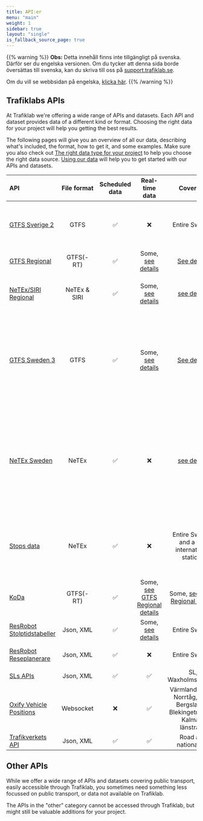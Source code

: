 ```yaml
---
title: API:er
menu: "main"
weight: 1
sidebar: true
layout: "single"
is_fallback_source_page: true
---
```


{{% warning %}}
**Obs:** Detta innehåll finns inte tillgängligt på svenska. Därför ser du engelska versionen. Om du tycker att denna
sida borde översättas till svenska, kan du skriva till oss på [support.trafiklab.se](https://support.trafiklab.se).

Om du vill se webbsidan på engelska, [klicka här](/en/). {{% /warning %}}


## Trafiklabs APIs

At Trafiklab we're offering a wide range of APIs and datasets. Each API and dataset provides data of a different kind or
format. Choosing the right data for your project will help you getting the best results.

The following pages will give you an overview of all our data, describing what's included, the format, how to get it,
and some examples. Make sure you also check
out [The right data type for your project](../docs/using-trafiklab-data/the-right-data-type-for-your-project/) to help you
choose the right data source. [Using our data](../docs/using-trafiklab-data/) will help you to get started with our APIs
and datasets.

| API                                                                          | File format  | Scheduled data |                                                  Real-time data                                                   |                                                     Coverage                                                      | What is it                                                                                                |
|:-----------------------------------------------------------------------------|:------------:|:--------------:|:-----------------------------------------------------------------------------------------------------------------:|:-----------------------------------------------------------------------------------------------------------------:|:----------------------------------------------------------------------------------------------------------|
| [GTFS Sverige 2](/api/trafiklab-apis/gtfs-sverige-2/)                        |     GTFS     |       ✅        |                                                         ❌                                                         |                                                   Entire Sweden                                                   | Dataset with all public transport, static and historical                                                  |
| [GTFS Regional](/api/trafiklab-apis/gtfs-regional/)                          |  GTFS(-RT)   |       ✅        |        Some, [see details](/api/trafiklab-apis/gtfs-regional/#which-operators-are-covered-by-this-dataset)        |           [See details](/api/trafiklab-apis/gtfs-regional/#which-operators-are-covered-by-this-dataset)           | Public transport datasets                                                                                 |
| [NeTEx/SIRI Regional](/api/trafiklab-apis/netex-regional/)                   | NeTEx & SIRI |       ✅        |                           Some, [see details](/api/trafiklab-apis/netex-regional/siri/)                           |                                [see details](/api/trafiklab-apis/netex-regional/)                                 | Highly detailed public transport datasets                                                                 |
| [GTFS Sweden 3](/api/trafiklab-apis/gtfs-sweden/)                            |     GTFS     |       ✅        |         Some, [see details](/api/trafiklab-apis/gtfs-sweden/#which-operators-are-covered-by-this-dataset)         |            [See details](/api/trafiklab-apis/gtfs-sweden/#which-operators-are-covered-by-this-dataset)            | Public transport dataset of Sweden, as one static dataset and multiple realtime datasets                  |
| [NeTEx Sweden](/api/trafiklab-apis/netex-sweden/)                            |    NeTEx     |       ✅        |                                                         ❌                                                         |                                 [see details](/api/trafiklab-apis/netex-sweden/)                                  | Highly detailed public transport datasets of Sweden, as one static dataset and multiple realtime datasets | 
| [Stops data](/api/trafiklab-apis/stops-data/)                                |    NeTEx     |       ✅        |                                                         ❌                                                         |                                  Entire Sweden and a few international stations                                   | All stops of Sweden with mappings to regional IDs                                                         |
| [KoDa](/api/trafiklab-apis/koda/)                                            |  GTFS(-RT)   |       ✅        | Some, [see GTFS Regional details](/api/trafiklab-apis/gtfs-regional/#which-operators-are-covered-by-this-dataset) | Some, [see GTFS Regional details](/api/trafiklab-apis/gtfs-regional/#which-operators-are-covered-by-this-dataset) | High quality historical data                                                                              |
| [ResRobot Stolptidstabeller](/api/trafiklab-apis/resrobot-v21/timetables.md) |  Json, XML   |       ✅        |                        Some, [see details](/api/trafiklab-apis/resrobot-v21/timetables.md)                        |                                                   Entire Sweden                                                   | Departure & Arrival board API                                                                             |
| [ResRobot Reseplanerare](/api/trafiklab-apis/resrobot-v21/route-planner.md)  |  Json, XML   |       ✅        |                                                         ❌                                                         |                                                   Entire Sweden                                                   | Travel planner API                                                                                        |
| [SLs APIs ](/api/trafiklab-apis/sl/)                                         |  Json, XML   |       ✅        |                                                         ✅                                                         |                                                SL, Waxholmsbolaget                                                | API collection                                                                                            |
| [Oxify Vehicle Positions](/api/trafiklab-apis/oxyfi.md)                      |  Websocket   |       ❌        |                                                         ✅                                                         |                 Värmlandstrafik, Norrtåg, Tåg i Bergslagen, Blekingetrafiken, Kalmars länstrafik                  | Realtime train position API                                                                               |
| [Trafikverkets API](/api/trafiklab-apis/trafikverket.md)                     |  Json, XML   |       ✅        |                                                         ✅                                                         |                                              Road and national rail                                               | Road and rail API                                                                                         |

## Other APIs

While we offer a wide range of APIs and datasets covering public transport, easily accessible through Trafiklab, you
sometimes need something less focussed on public transport, or data not available on Trafiklab.

The APIs in the "other" category cannot be accessed through Trafiklab, but might still be valuable additions for your
project.

